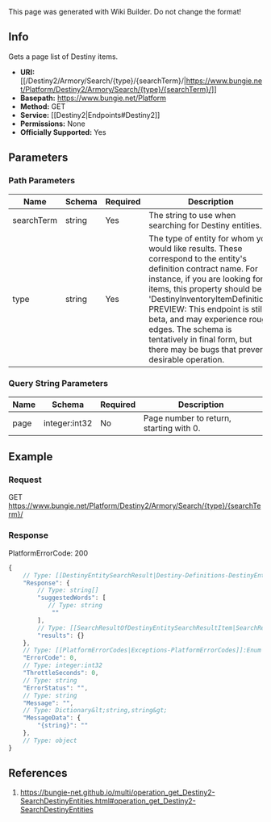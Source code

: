 <span class="wiki-builder">This page was generated with Wiki Builder. Do not change the format!</span>

## Info
Gets a page list of Destiny items.

* **URI:** [[/Destiny2/Armory/Search/{type}/{searchTerm}/|https://www.bungie.net/Platform/Destiny2/Armory/Search/{type}/{searchTerm}/]]
* **Basepath:** https://www.bungie.net/Platform
* **Method:** GET
* **Service:** [[Destiny2|Endpoints#Destiny2]]
* **Permissions:** None
* **Officially Supported:** Yes

## Parameters
### Path Parameters
Name | Schema | Required | Description
---- | ------ | -------- | -----------
searchTerm | string | Yes | The string to use when searching for Destiny entities.
type | string | Yes | The type of entity for whom you would like results. These correspond to the entity's definition contract name. For instance, if you are looking for items, this property should be 'DestinyInventoryItemDefinition'. PREVIEW: This endpoint is still in beta, and may experience rough edges. The schema is tentatively in final form, but there may be bugs that prevent desirable operation.

### Query String Parameters
Name | Schema | Required | Description
---- | ------ | -------- | -----------
page | integer:int32 | No | Page number to return, starting with 0.

## Example
### Request
GET https://www.bungie.net/Platform/Destiny2/Armory/Search/{type}/{searchTerm}/

### Response
PlatformErrorCode: 200
```javascript
{
    // Type: [[DestinyEntitySearchResult|Destiny-Definitions-DestinyEntitySearchResult]]:Definition
    "Response": {
        // Type: string[]
        "suggestedWords": [
           // Type: string
            ""
        ],
        // Type: [[SearchResultOfDestinyEntitySearchResultItem|SearchResultOfDestinyEntitySearchResultItem]]
        "results": {}
    },
    // Type: [[PlatformErrorCodes|Exceptions-PlatformErrorCodes]]:Enum
    "ErrorCode": 0,
    // Type: integer:int32
    "ThrottleSeconds": 0,
    // Type: string
    "ErrorStatus": "",
    // Type: string
    "Message": "",
    // Type: Dictionary&lt;string,string&gt;
    "MessageData": {
        "{string}": ""
    },
    // Type: object
}

```

## References
1. https://bungie-net.github.io/multi/operation_get_Destiny2-SearchDestinyEntities.html#operation_get_Destiny2-SearchDestinyEntities
